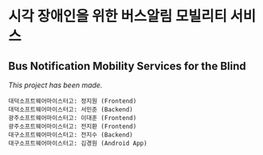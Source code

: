 # 시각 장애인을 위한 버스알림 모빌리티 서비스
## Bus Notification Mobility Services for the Blind

*This project has been made.*

```
대덕소프트웨어마이스터고: 정지원 (Frontend)
대덕소프트웨어마이스터고: 서민준 (Backend)
광주소프트웨어마이스터고: 이대훈 (Frontend)
광주소프트웨어마이스터고: 전지환 (Frontend)
대구소프트웨어마이스터고: 전지수 (Backend)
대구소프트웨어마이스터고: 김경원 (Android App)
```

